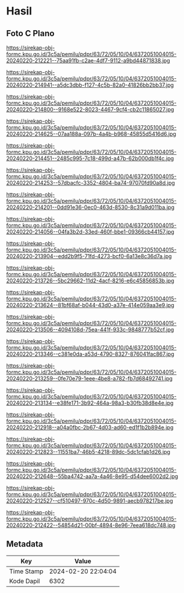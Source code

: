 # Hasil

## Foto C Plano

https://sirekap-obj-formc.kpu.go.id/3c5a/pemilu/pdpr/63/72/05/10/04/6372051004015-20240220-212221--75aa91fb-c2ae-4df7-9112-a9bd44871838.jpg

https://sirekap-obj-formc.kpu.go.id/3c5a/pemilu/pdpr/63/72/05/10/04/6372051004015-20240220-214941--a5dc3dbb-f127-4c5b-82a0-41826bb2bb37.jpg

https://sirekap-obj-formc.kpu.go.id/3c5a/pemilu/pdpr/63/72/05/10/04/6372051004015-20240220-214800--9168e522-8023-4467-9cf4-cb2c11865027.jpg

https://sirekap-obj-formc.kpu.go.id/3c5a/pemilu/pdpr/63/72/05/10/04/6372051004015-20240220-214625--07aa188a-097b-4a4b-b968-45855d5416d6.jpg

https://sirekap-obj-formc.kpu.go.id/3c5a/pemilu/pdpr/63/72/05/10/04/6372051004015-20240220-214451--2485c995-7c18-499d-a47b-62b000db1f4c.jpg

https://sirekap-obj-formc.kpu.go.id/3c5a/pemilu/pdpr/63/72/05/10/04/6372051004015-20240220-214253--57dbacfc-3352-4804-ba74-97070fd90a8d.jpg

https://sirekap-obj-formc.kpu.go.id/3c5a/pemilu/pdpr/63/72/05/10/04/6372051004015-20240220-214201--0dd91e36-0ec0-463d-8530-8c31a9d011ba.jpg

https://sirekap-obj-formc.kpu.go.id/3c5a/pemilu/pdpr/63/72/05/10/04/6372051004015-20240220-214056--04fa3b2d-33ed-460f-bbe1-09366cb44157.jpg

https://sirekap-obj-formc.kpu.go.id/3c5a/pemilu/pdpr/63/72/05/10/04/6372051004015-20240220-213904--edd2b9f5-71fd-4273-bcf0-6a13e8c36d7a.jpg

https://sirekap-obj-formc.kpu.go.id/3c5a/pemilu/pdpr/63/72/05/10/04/6372051004015-20240220-213726--5bc29662-11d2-4acf-8216-e6c45856853b.jpg

https://sirekap-obj-formc.kpu.go.id/3c5a/pemilu/pdpr/63/72/05/10/04/6372051004015-20240220-213624--81bf68af-b044-43d0-a37e-414e059aa3e9.jpg

https://sirekap-obj-formc.kpu.go.id/3c5a/pemilu/pdpr/63/72/05/10/04/6372051004015-20240220-213506--4094108d-75ea-441f-933c-9848777b52cf.jpg

https://sirekap-obj-formc.kpu.go.id/3c5a/pemilu/pdpr/63/72/05/10/04/6372051004015-20240220-213346--c381e0da-a53d-4790-8327-876041fac867.jpg

https://sirekap-obj-formc.kpu.go.id/3c5a/pemilu/pdpr/63/72/05/10/04/6372051004015-20240220-213259--0fe70e79-1eee-4be8-a782-fb7d68492741.jpg

https://sirekap-obj-formc.kpu.go.id/3c5a/pemilu/pdpr/63/72/05/10/04/6372051004015-20240220-213134--e38fe171-3b92-464a-98a3-b30fb38d8e4e.jpg

https://sirekap-obj-formc.kpu.go.id/3c5a/pemilu/pdpr/63/72/05/10/04/6372051004015-20240220-212918--a04a0fbc-2b67-4d03-ad60-ed1f1b2b894e.jpg

https://sirekap-obj-formc.kpu.go.id/3c5a/pemilu/pdpr/63/72/05/10/04/6372051004015-20240220-212823--11551ba7-46b5-4218-89dc-5dc1cfab1d26.jpg

https://sirekap-obj-formc.kpu.go.id/3c5a/pemilu/pdpr/63/72/05/10/04/6372051004015-20240220-212648--55ba4742-aa7a-4a46-8e95-d54dee6002d2.jpg

https://sirekap-obj-formc.kpu.go.id/3c5a/pemilu/pdpr/63/72/05/10/04/6372051004015-20240220-212527--cf510497-970c-4d50-9891-aecb978217be.jpg

https://sirekap-obj-formc.kpu.go.id/3c5a/pemilu/pdpr/63/72/05/10/04/6372051004015-20240220-212422--54854d21-00bf-4894-8e96-7eea618dc748.jpg


## Metadata

| Key        | Value               |
| ---------- | ------------------- |
| Time Stamp | 2024-02-20 22:04:04 |
| Kode Dapil | 6302                |



